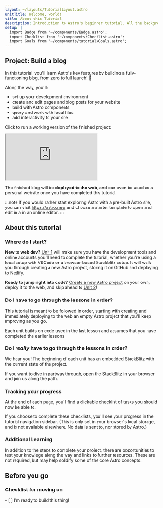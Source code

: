 ```yaml
---
layout: ~/layouts/TutorialLayout.astro
unitTitle: Welcome, world!
title: About this Tutorial
description: Introduction to Astro's beginner tutorial. All the background knowledge you need to get started!
setup: |
  import Badge from '~/components/Badge.astro';
  import Checklist from '~/components/Checklist.astro';
  import Goals from '~/components/tutorial/Goals.astro';
---
```

## Project: Build a blog

In this tutorial, you'll learn Astro's key features by building a fully-functioning blog, from zero to full launch! 🚀

Along the way, you'll: 
- set up your development environment 
- create and edit pages and blog posts for your website
- build with Astro components
- query and work with local files
- add interactivity to your site 

Click to run a working version of the finished project:

<iframe src="https://stackblitz.com/edit/astro-tutorial-completed?ctl=1&embed=1&file=src/pages/index.astro"></iframe>

The finished blog will be **deployed to the web**, and can even be used as a personal website once you have completed this tutorial.

:::note
If you would rather start exploring Astro with a pre-built Astro site, you can visit https://astro.new and choose a starter template to open and edit in a in an online editor.
::: 

## About this tutorial

### Where do I start?

**New to web dev?** [Unit 1](/en/tutorial/1-setup/) will make sure you have the development tools and online accounts you'll need to complete the tutorial, whether you're using a local setup with VSCode or a browser-based Stackblitz setup. It will walk you through creating a new Astro project, storing it on GitHub and deploying to Netlify.

**Ready to jump right into code?** [Create a new Astro project](/en/install/auto) on your own, deploy it to the web, and skip ahead to [Unit 2](/en/tutorial/2-astro-pages/)!

### Do I have to go through the lessons in order?

This tutorial is meant to be followed in order, starting with creating and immediately deploying to the web an empty Astro project that you'll keep improving as you go. 

Each unit builds on code used in the last lesson and assumes that you have completed the earlier lessons.

### Do I _really_ have to go through the lessons in order?

We hear you! The beginning of each unit has an embedded StackBlitz with the current state of the project. 

If you want to dive in partway through, open the StackBlitz in your browser and join us along the path.

### Tracking your progress

At the end of each page, you'll find a clickable checklist of tasks you should now be able to.

If you choose to complete these checklists, you'll see your progress in the tutorial navigation sidebar. (This is only set in your browser's local storage, and is not available elsewhere. No data is sent to, nor stored by Astro.) 

### Additional Learning

In addition to the steps to complete your project, there are opportunities to test your knowlege along the way and links to further resources. These are not required, but may help solidify some of the core Astro concepts.

## Before you go

### Checklist for moving on

<Checklist key="introduction">
- [ ] I'm ready to build this thing!
</Checklist>

